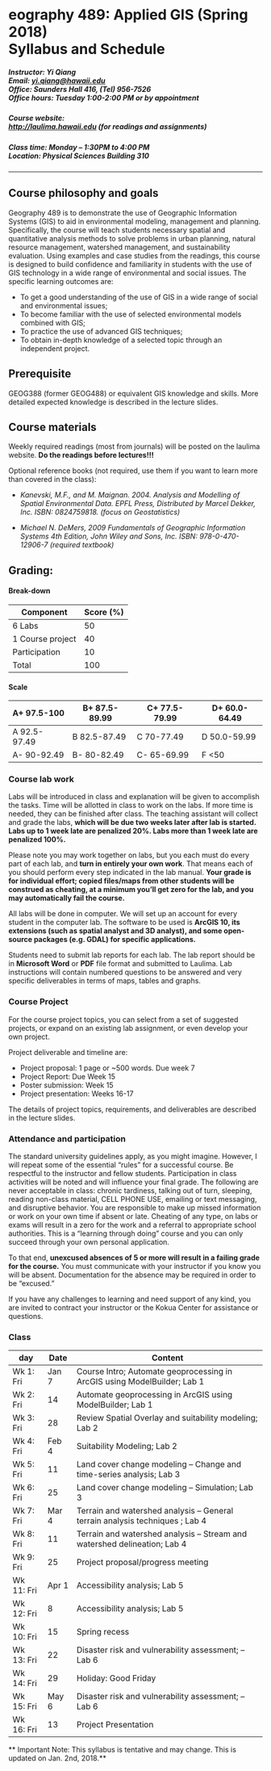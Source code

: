                              
# eography 489: Applied GIS  (Spring 2018) <br/>Syllabus and Schedule

##### Instructor: Yi Qiang <br/>Email: yi.qiang@hawaii.edu <br/>Office: Saunders Hall 416, (Tel) 956-7526 <br/>Office hours: Tuesday 1:00-2:00 PM or by appointment

##### Course website:<br/> http://laulima.hawaii.edu (for readings and assignments)

##### Class time: Monday – 1:30PM to 4:00 PM <br/>Location: Physical Sciences Building 310 
---


## Course philosophy and goals

Geography 489 is to demonstrate the use of Geographic Information Systems (GIS) to aid in environmental modeling, management and planning.  Specifically, the course will teach students necessary spatial and quantitative analysis methods to solve problems in urban planning, natural resource management, watershed management, and sustainability evaluation.  Using examples and case studies from the readings, this course is designed to build confidence and familiarity in students with the use of GIS technology in a wide range of environmental and social issues. The specific learning outcomes are:
* 	To get a good understanding of the use of GIS in a wide range of social and environmental issues;
* 	To become familiar with the use of selected environmental models combined with GIS;
* 	To practice the use of advanced GIS techniques;
* 	To obtain in-depth knowledge of a selected topic through an independent project.

## Prerequisite 
GEOG388 (former GEOG488) or equivalent GIS knowledge and skills.  More detailed expected knowledge is described in the lecture slides.

## Course materials
Weekly required readings (most from journals) will be posted on the laulima website. **Do the readings before lectures!!!**

Optional reference books (not required, use them if you want to learn more than covered in the class):

* *Kanevski, M.F., and M. Maignan. 2004. Analysis and Modelling of Spatial Environmental Data. EPFL Press, Distributed by Marcel Dekker, Inc. ISBN: 0824759818. (focus on Geostatistics)*

* *Michael N. DeMers, 2009 Fundamentals of Geographic Information Systems 4th Edition, John Wiley and Sons, Inc. ISBN: 978-0-470-12906-7 (required textbook)*

## Grading:
#### Break-down

|Component	|Score (%)|
|---------|---------|
|6 Labs	|50|
|1 Course project	|40|
|Participation	|10 | 
|Total	|100|

#### Scale

|A+ 97.5-100	|B+ 87.5-89.99	|C+ 77.5-79.99	|D+ 60.0-64.49|
|---------------|-------|--------|--------|
|A   92.5-97.49	|B   82.5-87.49	|C   70-77.49	|D   50.0-59.99|
|A-  90-92.49	|B-  80-82.49	|C-  65-69.99	|F   <50|

### Course lab work
Labs will be introduced in class and explanation will be given to accomplish the tasks.  Time will be allotted in class to work on the labs.  If more time is needed, they can be finished after class.  The teaching assistant will collect and grade the labs, **which will be due two weeks later after lab is started.  Labs up to 1 week late are penalized 20%. Labs more than 1 week late are penalized 100%.**

Please note you may work together on labs, but you each must do every part of each lab, and **turn in entirely your own work**.  That means each of you should perform every step indicated in the lab manual. **Your grade is for individual effort; copied files/maps from other students will be construed as cheating, at a minimum you’ll get zero for the lab, and you may automatically fail the course.**

All labs will be done in computer. We will set up an account for every student in the computer lab. The software to be used is **ArcGIS 10, its extensions (such as spatial analyst and 3D analyst), and some open-source packages (e.g. GDAL) for specific applications.**

Students need to submit lab reports for each lab. The lab report should be in **Microsoft Word** or **PDF** file format and submitted to Laulima. Lab instructions will contain numbered questions to be answered and very specific deliverables in terms of maps, tables and graphs.

### Course Project
For the course project topics, you can select from a set of suggested projects, or expand on an existing lab assignment, or even develop your own project. 

Project deliverable and timeline are:
*	Project proposal: 1 page or ~500 words. Due week 7
*	Project Report: Due Week 15
* 	Poster submission: Week 15
* 	Project presentation: Weeks 16-17

The details of project topics, requirements, and deliverables are described in the lecture slides.

### Attendance and participation
The standard university guidelines apply, as you might imagine. However, I will repeat some of the essential “rules” for a successful course.  Be respectful to the instructor and fellow students.  Participation in class activities will be noted and will influence your final grade.  The following are never acceptable in class: chronic tardiness, talking out of turn, sleeping, reading non-class material, CELL PHONE USE, emailing or text messaging, and disruptive behavior.  You are responsible to make up missed information or work on your own time if absent or late.  Cheating of any type, on labs or exams will result in a zero for the work and a referral to appropriate school authorities.  This is a “learning through doing” course and you can only succeed through your own personal application.  

To that end, **unexcused absences of 5 or more will result in a failing grade for the course.**  You must communicate with your instructor if you know you will be absent.  Documentation for the absence may be required in order to be “excused.”  

If you have any challenges to learning and need support of any kind, you are invited to contract your instructor or the Kokua Center for assistance or questions.  


  
### Class

|day |   Date    |  Content|
|---|---|---|
|Wk 1: Fri	|Jan 7	|Course Intro; Automate geoprocessing in ArcGIS using ModelBuilder; Lab 1|  
|Wk 2: Fri	|14	|Automate geoprocessing in ArcGIS using ModelBuilder; Lab 1|
|Wk 3: Fri	|28	|Review Spatial Overlay and suitability modeling; Lab 2|
|Wk 4: Fri	|Feb 4|Suitability Modeling; Lab 2|
|Wk 5: Fri	|11|Land cover change modeling – Change and time-series analysis; Lab 3|
|Wk 6: Fri	|25	|Land cover change modeling  – Simulation; Lab 3|
|Wk 7: Fri	|Mar 4|Terrain and watershed analysis – General terrain analysis techniques ; Lab 4|
|Wk 8: Fri	|11|Terrain and watershed analysis – Stream and watershed delineation; Lab 4|
|Wk 9: Fri	|25	|Project proposal/progress meeting |
|Wk 11: Fri	|Apr 1|Accessibility analysis; Lab 5| 
|Wk 12: Fri	|8	|Accessibility analysis; Lab 5|
|Wk 10: Fri	|15	|Spring recess|
|Wk 13: Fri	|22	|Disaster risk and vulnerability assessment; – Lab 6|
|Wk 14: Fri	|29	|Holiday: Good Friday |
|Wk 15: Fri	|May	6|Disaster risk and vulnerability assessment; – Lab 6|
|Wk 16: Fri	|13	|Project Presentation|



** Important Note: This syllabus is tentative and may change. This is updated on Jan. 2nd, 2018.**
